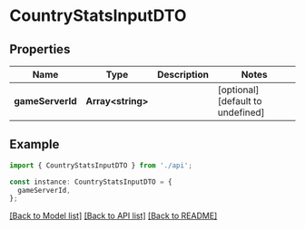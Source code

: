 # CountryStatsInputDTO

## Properties

| Name             | Type                    | Description | Notes                             |
| ---------------- | ----------------------- | ----------- | --------------------------------- |
| **gameServerId** | **Array&lt;string&gt;** |             | [optional] [default to undefined] |

## Example

```typescript
import { CountryStatsInputDTO } from './api';

const instance: CountryStatsInputDTO = {
  gameServerId,
};
```

[[Back to Model list]](../README.md#documentation-for-models) [[Back to API list]](../README.md#documentation-for-api-endpoints) [[Back to README]](../README.md)
